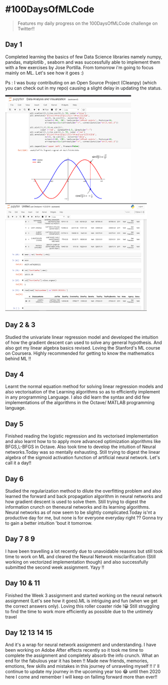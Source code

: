 # #100DaysOfMLCode
>Features my daily progress on the 100DaysOfMLCode challenge on Twitter!!

## Day 1
Completed learning the basics of few Data Science libraries namely numpy, pandas, matplotlib , seaborn and was successfully able to implement them with  a few exercises by Jose Portilla. From tomorrow i'm going to focus mainly on ML. Let's see how it goes :)

Ps : I was busy contributing on an Open Source Project (Cleanpy) (which you can check out in my repo) causing a slight delay in updating the status.

<img src="./Images/1.png" width="400" height="340">  <img src="./Images/2.png" width="450" height="340">

## Day 2 & 3
Studied the univariate linear regression model and developed the intuition of how the gradient descent can used to solve any general hypothesis. And also got my linear algebra basics revised. Loving the Stanford's ML course on Coursera. Highly recommended for getting to know the mathematics behind ML !!

## Day 4
Learnt the normal equation method for solving linear regression models and also vectorisation of the Learning algorithms so as to efficiently implement in any programming Language. I also did learn the syntax and did few implementations of the algorithms in the Octave/ MATLAB programming language.

## Day 5
Finished reading the logistic regression and its vectorised implementation and also learnt how to to apply more advanced optimization algorithms like BFGS,L-BFGS in Octave. Also took time to develop the intuition of Neural networks.Today was so mentally exhausting. Still trying to digest the linear algebra of the sigmoid activation function of artificial neural network. Let's call it a day!!

## Day 6
Studied the regularization method to dilute the overfitting problem and also learned the forward and back propagation  algorithm in neural networks and how gradient descent is used to solve them. Still trying to digest the information crunch on theneural networks and its learning algorithms. Neural networks as of now seem to be slightly complicated.Today is'nt a productive day for me, but none is for everyone everyday right ??
Gonna try to gain a better intuition 'bout it tomorrow.

## Day 7 8 9
I have been travelling a lot recently due to unavoidable reasons but still took time to work on ML and cleared the Neural Network misclarification (Still working on vectorized implementation though) and also successfully submitted the second week assignment. Yayy !!

## Day 10 & 11
Finished the Week 3 assignment and started working on the neural network assignment (Let's see how it goes).ML is intriguing and fun (when we get the correct answers only). Loving this roller coaster ride !😀
Still struggling to find the time to work more efficiently as possible due to the untimely travel 

## Day 12 13 14 15
And it's a wrap for neural network assignment and understanding. I have been working on Adobe After effects recently so it took me time to complete the assignment and completely absorb the info crunch. What an end for the fabulous year it has been !!
Made new friends, memories, emotions, few skills and mistakes in this journey of unraveling myself !! I' ll continue to update my journey in the upcoming year too 😂 until then 2020 here I come and remember I will keep on failimg forward more than ever!!

